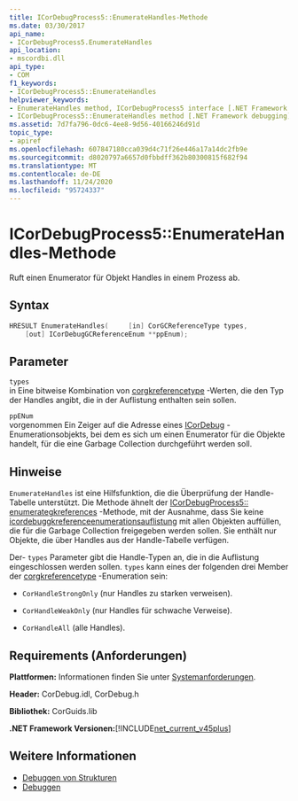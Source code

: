 ```yaml
---
title: ICorDebugProcess5::EnumerateHandles-Methode
ms.date: 03/30/2017
api_name:
- ICorDebugProcess5.EnumerateHandles
api_location:
- mscordbi.dll
api_type:
- COM
f1_keywords:
- ICorDebugProcess5::EnumerateHandles
helpviewer_keywords:
- EnumerateHandles method, ICorDebugProcess5 interface [.NET Framework debugging]
- ICorDebugProcess5::EnumerateHandles method [.NET Framework debugging]
ms.assetid: 7d7fa796-0dc6-4ee8-9d56-40166246d91d
topic_type:
- apiref
ms.openlocfilehash: 607847180cca039d4c71f26e446a17a14dc2fb9e
ms.sourcegitcommit: d8020797a6657d0fbbdff362b80300815f682f94
ms.translationtype: MT
ms.contentlocale: de-DE
ms.lasthandoff: 11/24/2020
ms.locfileid: "95724337"
---
```

# <a name="icordebugprocess5enumeratehandles-method"></a>ICorDebugProcess5::EnumerateHandles-Methode

Ruft einen Enumerator für Objekt Handles in einem Prozess ab.  
  
## <a name="syntax"></a>Syntax  
  
```cpp  
HRESULT EnumerateHandles(     [in] CorGCReferenceType types,  
    [out] ICorDebugGCReferenceEnum **ppEnum);  
```  
  
## <a name="parameters"></a>Parameter  

 `types`  
 in Eine bitweise Kombination von [corgkreferencetype](corgcreferencetype-enumeration.md) -Werten, die den Typ der Handles angibt, die in der Auflistung enthalten sein sollen.  
  
 `ppENum`  
 vorgenommen Ein Zeiger auf die Adresse eines [ICorDebug](icordebuggcreferenceenum-interface.md) -Enumerationsobjekts, bei dem es sich um einen Enumerator für die Objekte handelt, für die eine Garbage Collection durchgeführt werden soll.  
  
## <a name="remarks"></a>Hinweise  

 `EnumerateHandles` ist eine Hilfsfunktion, die die Überprüfung der Handle-Tabelle unterstützt. Die Methode ähnelt der [ICorDebugProcess5:: enumerategkreferences](icordebugprocess5-enumerategcreferences-method.md) -Methode, mit der Ausnahme, dass Sie keine [icordebuggkreferenceenumerationsauflistung](icordebuggcreferenceenum-interface.md) mit allen Objekten auffüllen, die für die Garbage Collection freigegeben werden sollen. Sie enthält nur Objekte, die über Handles aus der Handle-Tabelle verfügen.  
  
 Der- `types` Parameter gibt die Handle-Typen an, die in die Auflistung eingeschlossen werden sollen. `types` kann eines der folgenden drei Member der [corgkreferencetype](corgcreferencetype-enumeration.md) -Enumeration sein:  
  
- `CorHandleStrongOnly` (nur Handles zu starken verweisen).  
  
- `CorHandleWeakOnly` (nur Handles für schwache Verweise).  
  
- `CorHandleAll` (alle Handles).  
  
## <a name="requirements"></a>Requirements (Anforderungen)  

 **Plattformen:** Informationen finden Sie unter [Systemanforderungen](../../get-started/system-requirements.md).  
  
 **Header:** CorDebug.idl, CorDebug.h  
  
 **Bibliothek:** CorGuids.lib  
  
 **.NET Framework Versionen:**[!INCLUDE[net_current_v45plus](../../../../includes/net-current-v45plus-md.md)]  
  
## <a name="see-also"></a>Weitere Informationen

- [Debuggen von Strukturen](debugging-structures.md)
- [Debuggen](index.md)
